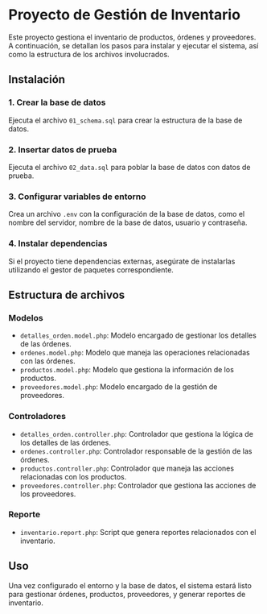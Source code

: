 # Proyecto de Gestión de Inventario

Este proyecto gestiona el inventario de productos, órdenes y proveedores. A continuación, se detallan los pasos para instalar y ejecutar el sistema, así como la estructura de los archivos involucrados.

## Instalación

### 1. Crear la base de datos

Ejecuta el archivo `01_schema.sql` para crear la estructura de la base de datos.

### 2. Insertar datos de prueba

Ejecuta el archivo `02_data.sql` para poblar la base de datos con datos de prueba.

### 3. Configurar variables de entorno

Crea un archivo `.env` con la configuración de la base de datos, como el nombre del servidor, nombre de la base de datos, usuario y contraseña.

### 4. Instalar dependencias

Si el proyecto tiene dependencias externas, asegúrate de instalarlas utilizando el gestor de paquetes correspondiente.

## Estructura de archivos

### Modelos

- `detalles_orden.model.php`: Modelo encargado de gestionar los detalles de las órdenes.
- `ordenes.model.php`: Modelo que maneja las operaciones relacionadas con las órdenes.
- `productos.model.php`: Modelo que gestiona la información de los productos.
- `proveedores.model.php`: Modelo encargado de la gestión de proveedores.

### Controladores

- `detalles_orden.controller.php`: Controlador que gestiona la lógica de los detalles de las órdenes.
- `ordenes.controller.php`: Controlador responsable de la gestión de las órdenes.
- `productos.controller.php`: Controlador que maneja las acciones relacionadas con los productos.
- `proveedores.controller.php`: Controlador que gestiona las acciones de los proveedores.

### Reporte

- `inventario.report.php`: Script que genera reportes relacionados con el inventario.

## Uso

Una vez configurado el entorno y la base de datos, el sistema estará listo para gestionar órdenes, productos, proveedores, y generar reportes de inventario.

